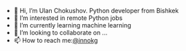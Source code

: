 - 👋 Hi, I’m Ulan Chokushov. Python developer from Bishkek
- 👀 I’m interested in remote Python jobs
- 🌱 I’m currently learning machine learning
- 💞️ I’m looking to collaborate on ...
- 📫 How to reach me:[@innokg](https://t.me/innokg)

<!---
innokg/innokg is a ✨ special ✨ repository because its `README.md` (this file) appears on your GitHub profile.
You can click the Preview link to take a look at your changes.
--->
